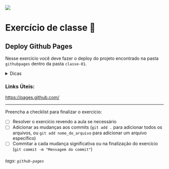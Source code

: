 ![](https://i.imgur.com/xG74tOh.png)

# Exercício de classe 🏫

## Deploy Github Pages

Nesse exercício você deve fazer o deploy do projeto encontrado na pasta `githubpages` dentro da pasta `classe-01`.

<details>
    <summary>Dicas</summary>
    <ul>
        <li>Siga os tutoriais do site oficial do `Github Pages`</li>
    <ul>
    
</details>

### Links Úteis:
https://pages.github.com/

---

Preencha a checklist para finalizar o exercício:

- [ ] Resolver o exercício revendo a aula se necessário
- [ ] Adicionar as mudanças aos commits (`git add .` para adicionar todos os arquivos, ou `git add nome_do_arquivo` para adicionar um arquivo específico)
- [ ] Commitar a cada mudança significativa ou na finalização do exercício (`git commit -m "Mensagem do commit"`)

###### tags: `github-pages`
